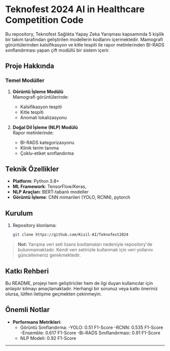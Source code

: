 
# Teknofest 2024 AI in Healthcare Competition Code

Bu repository, Teknofest Sağlıkta Yapay Zeka Yarışması kapsamında 5 kişilik bir takım tarafından geliştirilen modellerin kodlarını içermektedir. Mamografi görüntülerinden kalsifikasyon ve kitle tespiti ile rapor metinlerinden BI-RADS sınıflandırması yapan çift modüllü bir sistem içerir.

## Proje Hakkında

### Temel Modüller
1. **Görüntü İşleme Modülü**  
   Mamografi görüntülerinde:
   - Kalsifikasyon tespiti
   - Kitle tespiti
   - Anomali lokalizasyonu

2. **Doğal Dil İşleme (NLP) Modülü**  
   Rapor metinlerinde:
   - BI-RADS kategorizasyonu
   - Klinik terim tanıma
   - Çoklu-etiket sınıflandırma

## Teknik Özellikler
- **Platform**: Python 3.8+
- **ML Framework**: TensorFlow/Keras,
- **NLP Araçları**: BERT-tabanlı modeller
- **Görüntü İşleme**: CNN mimarileri (YOLO, RCNN), pytorch


## Kurulum
1. Repository klonlama:
   ```bash
   git clone https://github.com/Kizil-AI/Teknofest2024
   ```

> **Not:** Yarışma veri seti lisans kısıtlamaları nedeniyle repository'de bulunmamaktadır. Kendi veri setinizle kullanmak için veri yollarını güncellemeniz gerekmektedir.

## Katkı Rehberi
Bu README, projeyi hem geliştiriciler hem de ilgi duyan kullanıcılar için anlaşılır kılmayı amaçlamaktadır. Herhangi bir sorunuz veya katkı öneriniz olursa, lütfen iletişime geçmekten çekinmeyin.

## Önemli Notlar
- **Performans Metrikleri**:
  - Görüntü Sınıflandırma:
    -YOLO: 0.51 F1-Score
    -RCNN: 0.535 F1-Score
    -Ensemble: 0.617 F1-Score
  -Bi-RADS Sınıflandırması: 0.91 F1-Score 
  - NLP Modeli: 0.92 F1-Score
---
